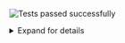 ![Tests passed successfully](https://img.shields.io/badge/tests-1%20skipped-yellow)
<details><summary>Expand for details</summary>
 
|Report|Passed|Failed|Skipped|Time|
|:---|---:|---:|---:|---:|
|[fixtures/behave.json](#user-content-r0)|||1 ⚪|0ms|
## ✅ <a id="user-content-r0" href="#user-content-r0">fixtures/behave.json</a>
**1** tests were completed in **0ms** with **0** passed, **0** failed and **1** skipped.
|Test suite|Passed|Failed|Skipped|Time|
|:---|---:|---:|---:|---:|
|[example.feature](#user-content-r0s0)|||1 ⚪|0ms|
### ✅ <a id="user-content-r0s0" href="#user-content-r0s0">example.feature</a>
```
Example Scenario 1
  ⚪ Example Scenario 1
```
</details>